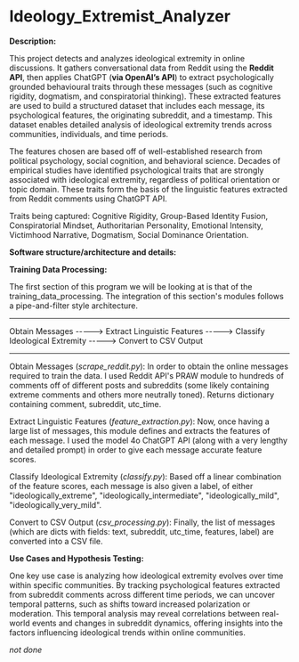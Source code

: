 # Ideology_Extremist_Analyzer

**Description:**

This project detects and analyzes ideological extremity in online discussions. It gathers conversational data from Reddit using the **Reddit API**, then applies ChatGPT (**via OpenAI’s API**) to extract psychologically grounded behavioural traits through these messages (such as cognitive rigidity, dogmatism, and conspiratorial thinking). These extracted features are used to build a structured dataset that includes each message, its psychological features, the originating subreddit, and a timestamp. This dataset enables detailed analysis of ideological extremity trends across communities, individuals, and time periods.

The features chosen are based off of well-established research from political psychology, social cognition, and behavioral science. Decades of empirical studies have identified psychological traits that are strongly associated with ideological extremity, regardless of political orientation or topic domain. These traits form the basis of the linguistic features extracted from Reddit comments using ChatGPT API.

Traits being captured: Cognitive Rigidity, Group-Based Identity Fusion, Conspiratorial Mindset, Authoritarian Personality, Emotional Intensity, Victimhood Narrative, Dogmatism, Social Dominance Orientation.

**Software structure/architecture and details:**

**Training Data Processing:**

The first section of this program we will be looking at is that of the training_data_processing. The integration of this section's modules follows a pipe-and-filter style architecture.

----------------------------------------------------------------------------------------------------------------------------


Obtain Messages -----> Extract Linguistic Features -----> Classify Ideological Extremity -----> Convert to CSV Output


----------------------------------------------------------------------------------------------------------------------------

Obtain Messages (*scrape_reddit.py*):
In order to obtain the online messages required to train the data. I used Reddit API's PRAW module to hundreds of comments off of different posts and subreddits (some likely containing extreme comments and others more neutrally toned). Returns dictionary containing comment, subreddit, utc_time.

Extract Linguistic Features (*feature_extraction.py*):
Now, once having a large list of messages, this module defines and extracts the features of each message. I used the model 4o ChatGPT API (along with a very lengthy and detailed prompt) in order to give each message accurate feature scores.

Classify Ideological Extremity (*classify.py*):
Based off a linear combination of the feature scores, each message is also given a label, of either "ideologically_extreme", "ideologically_intermediate", "ideologically_mild", "ideologically_very_mild".

Convert to CSV Output (*csv_processing.py*):
Finally, the list of messages (which are dicts with fields: text, subreddit, utc_time, features, label) are converted into a CSV file.

**Use Cases and Hypothesis Testing:**

One key use case is analyzing how ideological extremity evolves over time within specific communities. By tracking psychological features extracted from subreddit comments across different time periods, we can uncover temporal patterns, such as shifts toward increased polarization or moderation. This temporal analysis may reveal correlations between real-world events and changes in subreddit dynamics, offering insights into the factors influencing ideological trends within online communities.

*not done*